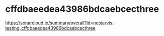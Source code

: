 # cffdbaeedea43986bdcaebcecthree
https://sonarcloud.io/summary/overall?id=neojarvis-testing_cffdbaeedea43986bdcaebcecthree
